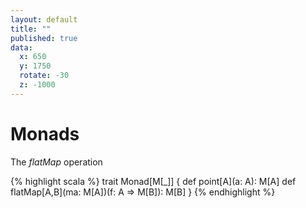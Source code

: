 ```yaml
---
layout: default
title: ""
published: true
data:
  x: 650
  y: 1750
  rotate: -30
  z: -1000
---
```


# Monads #

The *flatMap* operation

{% highlight scala %}
trait Monad[M[_]] {
  def point[A](a: A): M[A]
  def flatMap[A,B](ma: M[A])(f: A => M[B]): M[B]
}
{% endhighlight %}